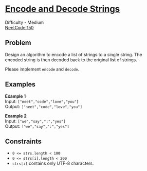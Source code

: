 # [Encode and Decode Strings](https://leetcode.com/problems/encode-and-decode-strings/description/)

Difficulty - Medium  
[NeetCode 150](https://neetcode.io/practice)

## Problem

Design an algorithm to encode a list of strings to a single string. The encoded string is then decoded back to the original list of strings.

Please implement `encode` and `decode`.

## Examples

**Example 1**  
Input: `["neet","code","love","you"]`  
Output: `["neet","code","love","you"]`

**Example 2**  
Input: `["we","say",":","yes"]`  
Output: `["we","say",":","yes"]`

## Constraints

- <code>0 <= strs.length < 100</code>
- <code>0 <= strs[i].length < 200</code>
- `strs[i]` contains only UTF-8 characters.
